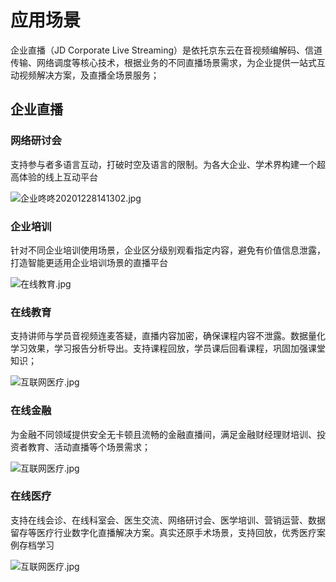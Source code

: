 # 应用场景

企业直播（JD Corporate Live Streaming）是依托京东云在音视频编解码、信道传输、网络调度等核心技术，根据业务的不同直播场景需求，为企业提供一站式互动视频解决方案，及直播全场景服务；


## 企业直播  



### 网络研讨会

支持参与者多语言互动，打破时空及语言的限制。为各大企业、学术界构建一个超高体验的线上互动平台

![企业咚咚20201228141302.jpg](https://github.com/jdcloudcom/cn/blob/cn_enterprise_live/image/Enterprise-live/%E7%BD%91%E7%BB%9C%E7%A0%94%E8%AE%A8%E4%BC%9A.jpg)

### 企业培训

针对不同企业培训使用场景，企业区分级别观看指定内容，避免有价值信息泄露，打造智能更适用企业培训场景的直播平台

![在线教育.jpg](https://github.com/jdcloudcom/cn/blob/cn_enterprise_live/image/Enterprise-live/%E4%BC%81%E4%B8%9A%E5%9F%B9%E8%AE%AD.jpg)

### 在线教育

支持讲师与学员音视频连麦答疑，直播内容加密，确保课程内容不泄露。数据量化学习效果，学习报告分析导出。支持课程回放，学员课后回看课程，巩固加强课堂知识；

![互联网医疗.jpg](https://github.com/jdcloudcom/cn/blob/cn_enterprise_live/image/Enterprise-live/%E5%9C%A8%E7%BA%BF%E6%95%99%E8%82%B2.jpg)

### 在线金融

为金融不同领域提供安全无卡顿且流畅的金融直播间，满足金融财经理财培训、投资者教育、活动直播等个场景需求；

![互联网医疗.jpg](https://github.com/jdcloudcom/cn/blob/cn_enterprise_live/image/Enterprise-live/%E5%9C%A8%E7%BA%BF%E9%87%91%E8%9E%8D.jpg)

### 在线医疗

支持在线会诊、在线科室会、医生交流、网络研讨会、医学培训、营销运营、数据留存等医疗行业数字化直播解决方案。真实还原手术场景，支持回放，优秀医疗案例存档学习

![互联网医疗.jpg](https://github.com/jdcloudcom/cn/blob/cn_enterprise_live/image/Enterprise-live/%E5%9C%A8%E7%BA%BF%E5%8C%BB%E7%96%97.jpg)
